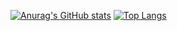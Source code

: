 [![Anurag's GitHub stats](https://github-readme-stats.vercel.app/api?username=11philip22&theme=react)](https://github.com/anuraghazra/github-readme-stats)
[![Top Langs](https://github-readme-stats.vercel.app/api/top-langs/?username=11philip22&theme=react&langs_count=8&hide=php,html,JavaScript,VBScript,CSS&layout=compact)](https://github.com/anuraghazra/github-readme-stats)












<!--
**11philip22/11philip22** is a ✨ _special_ ✨ repository because its `README.md` (this file) appears on your GitHub profile.

### Hi there 👋

Here are some ideas to get you started:

- 🔭 I’m currently working on ...
- 🌱 I’m currently learning ...
- 👯 I’m looking to collaborate on ...
- 🤔 I’m looking for help with ...
- 💬 Ask me about ...
- 📫 How to reach me: ...
- 😄 Pronouns: ...
- ⚡ Fun fact: ...
-->
